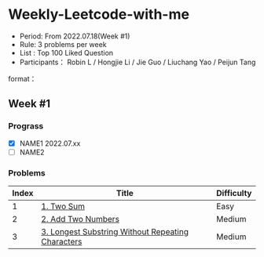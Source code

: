 # Weekly-Leetcode-with-me

* Period: From 2022.07.18(Week #1)
* Rule: 3 problems per week
* List : Top 100 Liked Question
* Participants： Robin L / Hongjie Li / Jie Guo / Liuchang Yao / Peijun Tang

format：
## Week #1
### Prograss
- [x] NAME1 2022.07.xx
- [ ] NAME2

### Problems
|  Index   | Title  | Difficulty |
|  ----  | ----  | ----  |
| 1  |  [1. Two Sum](https://leetcode.com/problems/two-sum/) | Easy |
| 2  |  [2. Add Two Numbers](https://leetcode.com/problems/add-two-numbers/) | Medium |
| 3  |  [3. Longest Substring Without Repeating Characters](https://leetcode.com/problems/longest-substring-without-repeating-characters/) | Medium |




